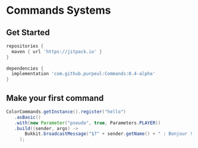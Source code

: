 # Commands Systems

## Get Started

```gradle
repositories {
  maven { url 'https://jitpack.io' }
}
  
dependencies {
  implementation 'com.github.purpeul:Commands:0.4-alpha'
}
```

## Make your first command

```java
ColorCommands.getInstance().register("hello")
   .asBasic()
   .with(new Parameter("pseudo", true, Parameters.PLAYER))
   .build((sender, args) -> 
       Bukkit.broadcastMessage("§7" + sender.getName() + " : Bonjour ! " + args.get(0, String.class))
     );
```
